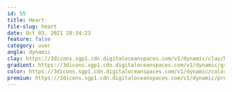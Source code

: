 ```yaml
---
id: 55
title: Heart
file-slug: heart
date: Oct 03, 2021 20:34:23
feature: false
category: user
angle: dynamic
clay: https://3dicons.sgp1.cdn.digitaloceanspaces.com/v1/dynamic/clay/heart-dynamic-clay.png
gradient: https://3dicons.sgp1.cdn.digitaloceanspaces.com/v1/dynamic/gradient/heart-dynamic-gradient.png
color: https://3dicons.sgp1.cdn.digitaloceanspaces.com/v1/dynamic/color/heart-dynamic-color.png
premium: https://3dicons.sgp1.cdn.digitaloceanspaces.com/v1/dynamic/premium/heart-dynamic-premium.png
---
```

